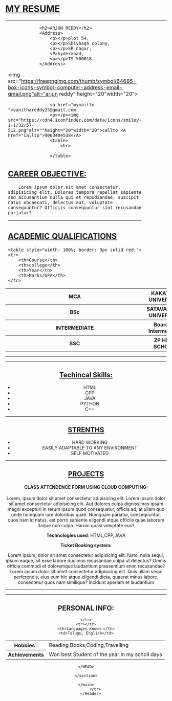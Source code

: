 <!DOCTYPE html>
<html lang="en">
<head>
    <meta charset="UTF-8">
    <meta name="viewport" content="width=device-width, initial-scale=1.0">
    <title>Document</title>
</head>
<body>
    <A href ="RESUME"download myresume download></a>
        <h1><u>MY RESUME</u></h1>
        <Header>
            <table style="width:100%;">
            <tr>
                <td style="width:80%;">
                
                <h2>ARJUN REDDY</h2>
                <Address>
                    <p></p>plot 54,
                    <p></p>Shivbagh colony,
                    <p></p>SR nagar,
                    <P>hyderabad,
                    <p></p>TS 500018.
                </Address>
                
<img src="https://freepngimg.com/thumb/symbol/64685-box-icons-symbol-computer-address-email-gmail.png"alt="arjun reddy" height="20"width="20">

                    <a href="mymailto ">vanithareddy25@gmail.com 
                    <p></p><img src="https://cdn4.iconfinder.com/data/icons/smiley-1-1/32/57-512.png"alt=""height="20"width="20">callto <A href="Callto">9063484538</A>
                    <table>
                        <hr>
                        
                    </table>
<HEAD>
    <section>
        <h2><U>CAREER OBJECTIVE:</U></h2>
        

        Lorem ipsum dolor sit amet consectetur, adipisicing elit. Dolores tempora repellat sapiente sed accusantium nulla qui et repudiandae, suscipit natus obcaecati, delectus aut, voluptate consequuntur? Officiis consequuntur sint recusandae pariatur?
<hr>
        <H2><U>ACADEMIC QUALIFICATIONS</U></H2>


    <table style="width: 100%; border: 3px solid red;">
    <tr>
        <th>Course</th>
        <th>college</th>
        <th>Year</th>
        <th>Marks/GPA</th>
    </tr>
<tr>
    <th>MCA</th>
    <th>KAKATIYA UNIVERSITY</th>
    <th>2023</th>
    <th>69%</th>
</tr>
<tr>
    <TH>BSc</TH>
    <TH>SATAVAHANA UNIVERSITY</TH>
    <TH>2019</TH>
    <TH>73%</TH>
</tr>
<TR>
    <TH>INTERMEDIATE</TH>
    <TH>Board of Intermediate </TH>
    <TH>2017</TH>
    <TH>75%</TH>
    
</TR>
<TR>
    <TH>SSC</TH>
    <TH>ZP HIGH SCHOOL</TH>
    <TH>2015</TH>
    <TH>7.4</TH>
</TR>
</table>
<HR></HR><HR></HR>
<h2><u>Techincal Skills:</u></h2>
<ul>
    <LI>HTML</LI>
    <LI>CPP</LI>
    <LI>JAVA</LI>
    <LI>PYTHON</LI>
    <LI>C++</LI>
</ul>
<hr>
<H2><U>STRENTHS</U></H2>
<UL>
    <LI>HARD WORKING</LI>
    <LI>EASILY ADAPTABLE TO ANY ENVIRONMENT</LI>
    <LI>SELF MOTIVATED</LI>
</UL>
<hr>
<H2><U>PROJECTS</U></H2>
<H4>CLASS ATTENDENCE FORM USING CLOUD COMPUTING:</H4>
Lorem, ipsum dolor sit amet consectetur adipisicing elit.
Lorem ipsum dolor sit amet consectetur adipisicing elit. Aut dolores culpa dignissimos ipsam magni excepturi in rerum ipsum quod consequatur, officia ad, at ullam quo unde numquam iure doloribus quae. Numquam pariatur, consequuntur, quos nam id natus, est porro sapiente eligendi atque officiis quae laborum itaque non culpa. Harum quasi voluptate eos?
<P><STRONG>Technologies used</STRONG>:   HTML,CPP,JAVA
    <p><strong>Ticket Booking system:</strong>
    <p></p>Lorem ipsum, dolor sit amet consectetur adipisicing elit. Iusto, nulla sequi, ipsum eaque, sit esse labore ducimus recusandae culpa ut delectus? Omnis officia commodi et doloremque laudantium praesentium enim recusandae?Lorem ipsum dolor sit amet consectetur adipisicing elit. Quis ullam sequi perferendis, eius eum hic atque eligendi dicta, quaerat minus labore, consectetur quos nam similique? Incidunt aperiam et laudantium <blanditiis class="lore"></blanditiis>
<HR><HR></HR></HR>
<h2>PERSONAL INFO:</h2>
<table style="width: 100%;">
    <tr>
<th>Hobbies  :</th>
<td>Reading Books,Coding,Travelling</td>

    </tr>
    <tr></tr>
    <th>Languages Known:</th>
    <td>Telugu, English</td>
</tr>
<tr>
    <th>Achievements</th>
    <td>Won best Student of the year in my scholl days</td>

</tr>
</table>
      
    </HEAD>
<header>
    
    </section>

    </main>
            </tr>
        </Header>

</body>

</html>
